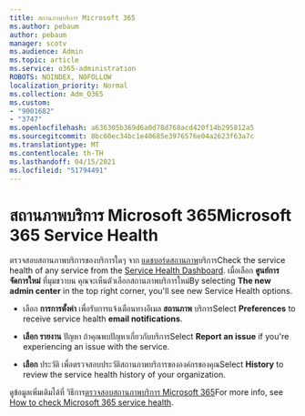 ```yaml
---
title: สถานภาพบริการ Microsoft 365
ms.author: pebaum
author: pebaum
manager: scotv
ms.audience: Admin
ms.topic: article
ms.service: o365-administration
ROBOTS: NOINDEX, NOFOLLOW
localization_priority: Normal
ms.collection: Adm_O365
ms.custom:
- "9001682"
- "3747"
ms.openlocfilehash: a636305b369d6a0d78d768acd420f14b295812a5
ms.sourcegitcommit: 8bc60ec34bc1e40685e3976576e04a2623f63a7c
ms.translationtype: MT
ms.contentlocale: th-TH
ms.lasthandoff: 04/15/2021
ms.locfileid: "51794491"
---
```

# <a name="microsoft-365-service-health"></a><span data-ttu-id="8ff92-102">สถานภาพบริการ Microsoft 365</span><span class="sxs-lookup"><span data-stu-id="8ff92-102">Microsoft 365 Service Health</span></span>


<span data-ttu-id="8ff92-103">ตรวจสอบสถานภาพบริการของบริการใดๆ จาก [แดชบอร์ดสถานภาพ](https://admin.microsoft.com/Adminportal/Home?source=applauncher#/servicehealth)บริการ</span><span class="sxs-lookup"><span data-stu-id="8ff92-103">Check the service health of any service from the [Service Health Dashboard](https://admin.microsoft.com/Adminportal/Home?source=applauncher#/servicehealth).</span></span> <span data-ttu-id="8ff92-104">เมื่อเลือก **ศูนย์การจัดการใหม่** ที่มุมขวาบน คุณจะเห็นตัวเลือกสถานภาพบริการใหม่</span><span class="sxs-lookup"><span data-stu-id="8ff92-104">By selecting **The new admin center** in the top right corner, you'll see new Service Health options.</span></span>

- <span data-ttu-id="8ff92-105">เลือก **การการตั้งค่า** เพื่อรับการแจ้งเตือนทางอีเมล **สถานภาพ** บริการ</span><span class="sxs-lookup"><span data-stu-id="8ff92-105">Select **Preferences** to receive service health **email notifications**.</span></span>

- <span data-ttu-id="8ff92-106">**เลือก รายงาน** ปัญหา ถ้าคุณพบปัญหาเกี่ยวกับบริการ</span><span class="sxs-lookup"><span data-stu-id="8ff92-106">Select **Report an issue** if you're experiencing an issue with the service.</span></span>

- <span data-ttu-id="8ff92-107">**เลือก** ประวัติ เพื่อตรวจสอบประวัติสถานภาพบริการขององค์กรของคุณ</span><span class="sxs-lookup"><span data-stu-id="8ff92-107">Select **History** to review the service health history of your organization.</span></span> 

<span data-ttu-id="8ff92-108">ดูข้อมูลเพิ่มเติมได้ที่ วิธีการ[ตรวจสอบสถานภาพบริการ Microsoft 365](https://docs.microsoft.com/office365/enterprise/view-service-health)</span><span class="sxs-lookup"><span data-stu-id="8ff92-108">For more info, see [How to check Microsoft 365 service health](https://docs.microsoft.com/office365/enterprise/view-service-health).</span></span> 